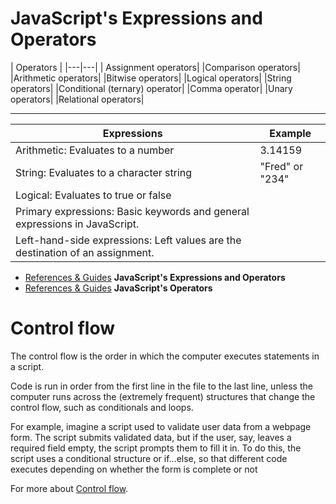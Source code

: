 # JavaScript's Expressions and Operators

| Operators | 
|---|---|
| Assignment operators|
|Comparison operators|
|Arithmetic operators|
|Bitwise operators|
|Logical operators|
|String operators|
|Conditional (ternary) operator|
|Comma operator|
|Unary operators|
|Relational operators|

---


| Expressions | Example |
|---|---|
| Arithmetic: Evaluates to a number|3.14159
|String: Evaluates to a character string | "Fred" or "234"
|Logical: Evaluates to true or false ||
|Primary expressions: Basic keywords and general expressions in JavaScript.||
|Left-hand-side expressions: Left values are the destination of an assignment.||



- [References & Guides](https://developer.mozilla.org/en-US/docs/Web/JavaScript/Guide/Expressions_and_Operators#assignment_operators) **JavaScript's Expressions and Operators**
- [References & Guides](https://www.w3schools.com/js/js_operators.asp) **JavaScript's Operators**




# Control flow

The control flow is the order in which the computer executes statements in a script.

Code is run in order from the first line in the file to the last line, unless the computer runs across the (extremely frequent) structures that change the control flow, such as conditionals and loops. 

For example, imagine a script used to validate user data from a webpage form. The script submits validated data, but if the user, say, leaves a required field empty, the script prompts them to fill it in. To do this, the script uses a conditional structure or if...else, so that different code executes depending on whether the form is complete or not

For more about [Control flow](https://developer.mozilla.org/en-US/docs/Glossary/Control_flow).